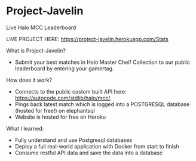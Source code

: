 # Project-Javelin
Live Halo MCC Leaderboard

LIVE PROJECT HERE: https://project-javelin.herokuapp.com/Stats

What is Project-Javelin?
- Submit your best matches in Halo Master Cheif Collection to our public leaderboard by entering your gamertag.

How does it work?
- Connects to the public custom built API here: https://autocode.com/stdlib/halo/mcc/
- Pings back latest match which is logged into a POSTGRESQL database (hosted for free!) on elephantsql
- Website is hosted for free on Heroku

What I learned:
- Fully understand and use Postgresql databases
- Deploy a full real-world application with Docker from start to finish
- Consume restful API data and save the data into a database

